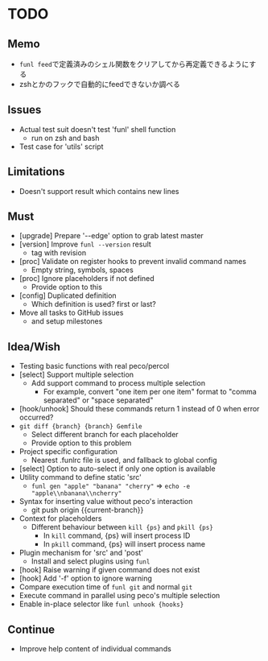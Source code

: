 TODO
====

## Memo

- `funl feed`で定義済みのシェル関数をクリアしてから再定義できるようにする
- zshとかのフックで自動的にfeedできないか調べる

## Issues

- Actual test suit doesn't test 'funl' shell function
  - run on zsh and bash
- Test case for 'utils' script

## Limitations

- Doesn't support result which contains new lines

## Must

- [upgrade] Prepare '--edge' option to grab latest master
- [version] Improve `funl --version` result
  - tag with revision
- [proc] Validate on register hooks to prevent invalid command names
  - Empty string, symbols, spaces
- [proc] Ignore placeholders if not defined
  - Provide option to this
- [config] Duplicated definition
  - Which definition is used? first or last?
- Move all tasks to GitHub issues
  - and setup milestones

## Idea/Wish

- Testing basic functions with real peco/percol
- [select] Support multiple selection
  - Add support command to process multiple selection
    - For example, convert "one item per one item" format to "comma separated" or "space separated"
- [hook/unhook] Should these commands return 1 instead of 0 when error occurred?
- `git diff {branch} {branch} Gemfile`
  - Select different branch for each placeholder
  - Provide option to this problem
- Project specific configuration
  - Nearest .funlrc file is used, and fallback to global config
- [select] Option to auto-select if only one option is available
- Utility command to define static 'src'
  - `funl gen "apple" "banana" "cherry"` => `echo -e "apple\\nbanana\\ncherry"`
- Syntax for inserting value without peco's interaction
  - git push origin {{current-branch}}
- Context for placeholders
  - Different behaviour between `kill {ps}` and `pkill {ps}`
    - In `kill` command, {ps} will insert process ID
    - In `pkill` command, {ps} will insert process name
- Plugin mechanism for 'src' and 'post'
  - Install and select plugins using `funl`
- [hook] Raise warning if given command does not exist
- [hook] Add '-f' option to ignore warning
- Compare execution time of `funl git` and normal `git`
- Execute command in parallel using peco's multiple selection
- Enable in-place selector like `funl unhook {hooks}`

## Continue

- Improve help content of individual commands
